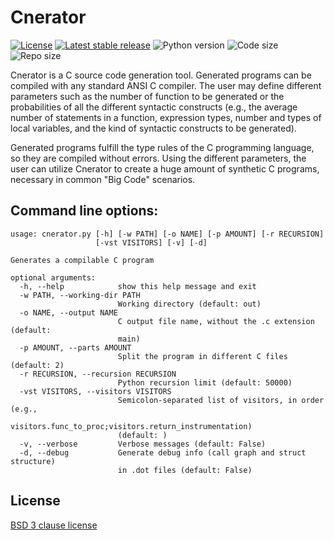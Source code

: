 # Cnerator


[![License](https://img.shields.io/github/license/ComputationalReflection/cnerator)](LICENSE)
[![Latest stable release](https://img.shields.io/github/v/release/ComputationalReflection/cnerator?label=current-version)](https://github.com/ComputationalReflection/cnerator/releases)
<img alt="Python version" src="https://img.shields.io/github/pipenv/locked/python-version/computationalreflection/cnerator">
<img alt="Code size" src="https://img.shields.io/github/languages/code-size/computationalreflection/cnerator">
<img alt="Repo size" src="https://img.shields.io/github/repo-size/computationalreflection/cnerator">



Cnerator is a C source code generation tool. Generated programs can be compiled with any standard ANSI C compiler. 
The user may define different parameters such as the number of function to be generated or the probabilities of all
the different syntactic constructs (e.g., the average number of statements in a function, expression types, 
number and types of local variables, and the kind of syntactic constructs to be generated). 

Generated programs fulfill the type rules of the C programming language, so they are compiled without errors. 
Using the different parameters, the user can utilize Cnerator to create a huge amount of synthetic C programs,
necessary in common "Big Code" scenarios.

## Command line options:

``` text
usage: cnerator.py [-h] [-w PATH] [-o NAME] [-p AMOUNT] [-r RECURSION]
                   [-vst VISITORS] [-v] [-d]

Generates a compilable C program

optional arguments:
  -h, --help            show this help message and exit
  -w PATH, --working-dir PATH
                        Working directory (default: out)
  -o NAME, --output NAME
                        C output file name, without the .c extension (default:
                        main)
  -p AMOUNT, --parts AMOUNT
                        Split the program in different C files (default: 2)
  -r RECURSION, --recursion RECURSION
                        Python recursion limit (default: 50000)
  -vst VISITORS, --visitors VISITORS
                        Semicolon-separated list of visitors, in order (e.g.,
                        visitors.func_to_proc;visitors.return_instrumentation)
                        (default: )
  -v, --verbose         Verbose messages (default: False)
  -d, --debug           Generate debug info (call graph and struct structure)
                        in .dot files (default: False)
```


## License

[BSD 3 clause license](LICENSE)